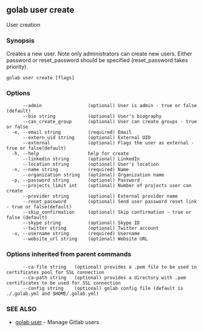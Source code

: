 ## golab user create

User creation

### Synopsis


Creates a new user. Note only administrators can create new users. Either password or reset_password should be specified (reset_password takes priority).

```
golab user create [flags]
```

### Options

```
      --admin                 (optional) User is admin - true or false (default)
      --bio string            (optional) User's biography
      --can_create_group      (optional) User can create groups - true or false
  -e, --email string          (required) Email
      --extern_uid string     (optional) External UID
      --external              (optional) Flags the user as external - true or false(default)
  -h, --help                  help for create
      --linkedin string       (optional) LinkedIn
      --location string       (optional) User's location
  -n, --name string           (required) Name
      --organization string   (optional) Organization name
  -p, --password string       (optional) Password
      --projects_limit int    (optional) Number of projects user can create
      --provider string       (optional) External provider name
      --reset_password        (optional) Send user password reset link - true or false(default)
      --skip_confirmation     (optional) Skip confirmation - true or false (default)
      --skype string          (optional) Skype ID
      --twitter string        (optional) Twitter account
  -u, --username string       (required) Username
      --website_url string    (optional) Website URL
```

### Options inherited from parent commands

```
      --ca-file string   (optional) provides a .pem file to be used in certificates pool for SSL connection
      --ca-path string   (optional) provides a directory with .pem certificates to be used for SSL connection
      --config string    (optional) golab config file (default is ./.golab.yml and $HOME/.golab.yml)
```

### SEE ALSO
* [golab user](golab_user.md)	 - Manage Gitlab users

